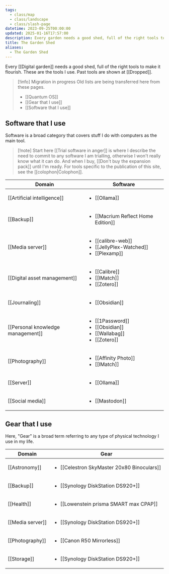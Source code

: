 ```yaml
---
tags:
  - class/map
  - class/landscape
  - class/slash-page
datetime: 2023-09-25T00:00:00
updated: 2025-01-16T17:57:00
description: Every garden needs a good shed, full of the right tools to make it flourish. These are the tools I'm using.
title: The Garden Shed
aliases:
  - The Garden Shed
---
```

Every [[Digital garden]] needs a good shed, full of the right tools to make it flourish. These are the tools I use. Past tools are shown at [[Dropped]].

> [!info] Migration in progress
> Old lists are being transferred here from these pages.
> - [[Quantum OS]]
> - [[Gear that I use]]
> - [[Software that I use]]

## Software that I use
Software is a broad category that covers stuff I do with computers as the main tool.

> [!note] Start here
> [[Trial software in anger]] is where I describe the need to commit to any software I am trialling, otherwise I won't really know what it can do. And when I buy, [[Don't buy the expansion pack]] until I'm ready.
> For tools specific to the publication of this site, see the [[colophon|Colophon]].

<!-- QueryToSerialize: table without id row.key as Domain, rows.file.link as Software from #class/software and #status/active flatten domain as singledomain sort file.name asc group by singledomain sort row.key asc -->
<!-- SerializedQuery: table without id row.key as Domain, rows.file.link as Software from #class/software and #status/active flatten domain as singledomain sort file.name asc group by singledomain sort row.key asc -->

| Domain                                                                           | Software                                                                                                                                                                                                |
| -------------------------------------------------------------------------------- | ------------------------------------------------------------------------------------------------------------------------------------------------------------------------------------------------------- |
| [[Artificial intelligence]]              | <ul><li>[[Ollama]]</li></ul>                                                                                                                                                   |
| [[Backup]]                                                               | <ul><li>[[Macrium Reflect Home Edition]]</li></ul>                                                                                                       |
| [[Media server]]                                                   | <ul><li>[[calibre-web]]</li><li>[[JellyPlex-Watched]]</li><li>[[Plexamp]]</li></ul>                         |
| [[Digital asset management]]           | <ul><li>[[Calibre]]</li><li>[[IMatch]]</li><li>[[Zotero]]</li></ul>                                                         |
| [[Journaling]]                                       | <ul><li>[[Obsidian]]</li></ul>                                                                                                                                               |
| [[Personal knowledge management]] | <ul><li>[[1Password]]</li><li>[[Obsidian]]</li><li>[[Wallabag]]</li><li>[[Zotero]]</li></ul> |
| [[Photography]]                                     | <ul><li>[[Affinity Photo]]</li><li>[[IMatch]]</li></ul>                                                                                       |
| [[Server]]                                                               | <ul><li>[[Ollama]]</li></ul>                                                                                                                                                   |
| [[Social media]]                                                   | <ul><li>[[Mastodon]]</li></ul>                                                                                                                                               |
<!-- SerializedQuery END -->

## Gear that I use
Here, "Gear" is a broad term referring to any type of physical technology I use in my life.
<!-- QueryToSerialize: table without id row.key as Domain, rows.file.link as Gear from #class/gear and #status/active flatten domain as singledomain sort file.name asc group by singledomain sort row.key asc -->
<!-- SerializedQuery: table without id row.key as Domain, rows.file.link as Gear from #class/gear and #status/active flatten domain as singledomain sort file.name asc group by singledomain sort row.key asc -->

| Domain                                       | Gear                                                                                                             |
| -------------------------------------------- | ---------------------------------------------------------------------------------------------------------------- |
| [[Astronomy]]                     | <ul><li>[[Celestron SkyMaster 20x80 Binoculars]]</li></ul> |
| [[Backup]]                           | <ul><li>[[Synology DiskStation DS920+]]</li></ul>                   |
| [[Health]]                           | <ul><li>[[Lowenstein prisma SMART max CPAP]]</li></ul>        |
| [[Media server]]               | <ul><li>[[Synology DiskStation DS920+]]</li></ul>                   |
| [[Photography]] | <ul><li>[[Canon R50 Mirrorless]]</li></ul>                                 |
| [[Storage]]                         | <ul><li>[[Synology DiskStation DS920+]]</li></ul>                   |
<!-- SerializedQuery END -->

